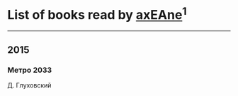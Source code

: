 # List of books read by [axEAne](https://plus.google.com/+AlexKononchuk)<sup>1</sup>
---

## 2015

### Метро 2033
Д. Глуховский



